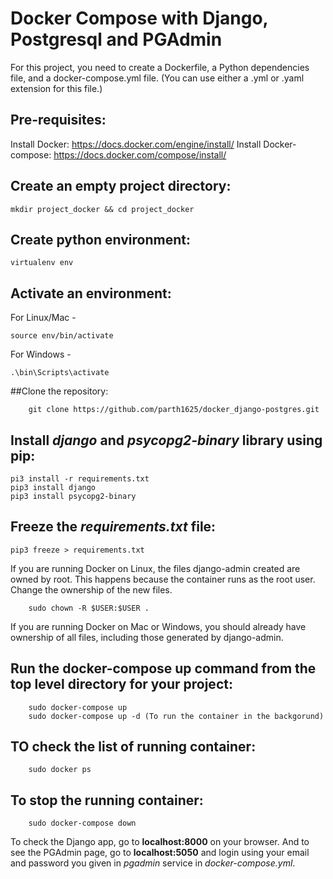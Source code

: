 # Docker Compose with Django, Postgresql and PGAdmin

For this project, you need to create a Dockerfile, a Python dependencies file, and a docker-compose.yml file. (You can use either a .yml or .yaml extension for this file.)

## Pre-requisites:

Install Docker: https://docs.docker.com/engine/install/
Install Docker-compose: https://docs.docker.com/compose/install/

## Create an empty project directory:

	mkdir project_docker && cd project_docker

## Create python environment:

	virtualenv env

## Activate an environment:

For Linux/Mac - 
	
	source env/bin/activate

For Windows - 
	
	.\bin\Scripts\activate

##Clone the repository:

		git clone https://github.com/parth1625/docker_django-postgres.git

## Install *django* and *psycopg2-binary* library using pip:

	pi3 install -r requirements.txt
	pip3 install django
	pip3 install psycopg2-binary

## Freeze the *requirements.txt* file:

	pip3 freeze > requirements.txt

If you are running Docker on Linux, the files django-admin created are owned by root. This happens because the container runs as the root user. Change the ownership of the new files.

		sudo chown -R $USER:$USER .

If you are running Docker on Mac or Windows, you should already have ownership of all files, including those generated by django-admin.

## Run the **docker-compose** up command from the top level directory for your project:

		sudo docker-compose up
		sudo docker-compose up -d (To run the container in the backgorund)

## TO check the list of running container:

		sudo docker ps 

## To stop the running container:

		sudo docker-compose down

To check the Django app, go to **localhost:8000** on your browser.
And to see the PGAdmin page, go to **localhost:5050** and login using your email and password you given in *pgadmin* service in *docker-compose.yml*.
